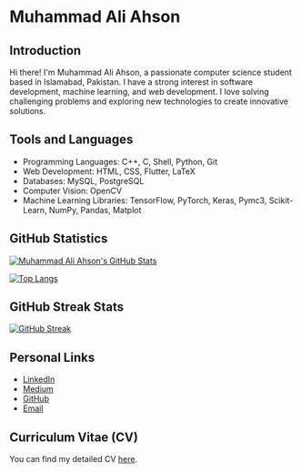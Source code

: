 # Muhammad Ali Ahson

## Introduction
Hi there! I'm Muhammad Ali Ahson, a passionate computer science student based in Islamabad, Pakistan. I have a strong interest in software development, machine learning, and web development. I love solving challenging problems and exploring new technologies to create innovative solutions.

## Tools and Languages
- Programming Languages: C++, C, Shell, Python, Git
- Web Development: HTML, CSS, Flutter, LaTeX
- Databases: MySQL, PostgreSQL
- Computer Vision: OpenCV
- Machine Learning Libraries: TensorFlow, PyTorch, Keras, Pymc3, Scikit-Learn, NumPy, Pandas, Matplot

## GitHub Statistics

[![Muhammad Ali Ahson's GitHub Stats](https://github-readme-stats.vercel.app/api?username=MuhammadAliAhson&show_icons=true&count_private=true&hide=contribs)](https://github.com/MuhammadAliAhson)

[![Top Langs](https://github-readme-stats.vercel.app/api/top-langs/?username=MuhammadAliAhson&layout=compact)](https://github.com/MuhammadAliAhson)

## GitHub Streak Stats
[![GitHub Streak](https://github-readme-streak-stats.herokuapp.com/?user=MuhammadAliAhson)](https://github.com/MuhammadAliAhson)

## Personal Links
- [LinkedIn](https://www.linkedin.com/in/muhammadaliahson/)
- [Medium](https://medium.com/@i212535)
- [GitHub](https://github.com/MuhammadAliAhson)
- [Email](aliahson56@gmail.com)

## Curriculum Vitae (CV)
You can find my detailed CV [here](./cv.pdf).
